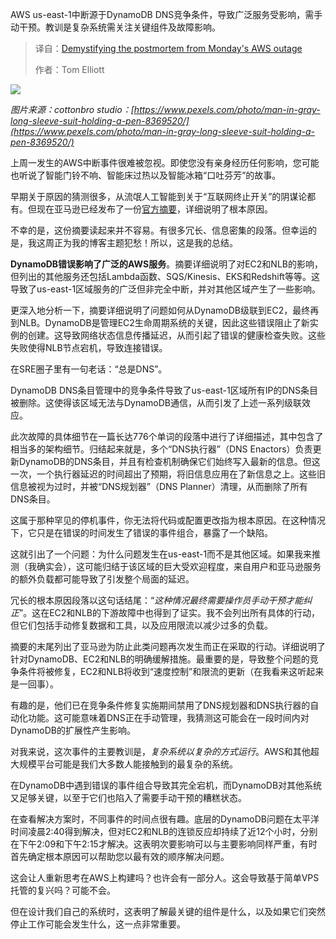 <!--
title: 周一AWS故障复盘：深度揭秘幕后真相
cover: https://substackcdn.com/image/fetch/$s_!JfEm!,w_1200,h_600,c_fill,f_jpg,q_auto:good,fl_progressive:steep,g_auto/https%3A%2F%2Fsubstack-post-media.s3.amazonaws.com%2Fpublic%2Fimages%2Fdf29953d-3248-4296-9bcb-050b60a061dc_6609x4406.jpeg
summary: AWS us-east-1中断源于DynamoDB DNS竞争条件，导致广泛服务受影响，需手动干预。教训是复杂系统需关注关键组件及故障影响。
-->

AWS us-east-1中断源于DynamoDB DNS竞争条件，导致广泛服务受影响，需手动干预。教训是复杂系统需关注关键组件及故障影响。

> 译自：[Demystifying the postmortem from Monday's AWS outage](https://thefridaydeploy.substack.com/p/demystifying-the-postmortem-from)
> 
> 作者：Tom Elliott

[![](https://substackcdn.com/image/fetch/$s_!JfEm!,w_1456,c_limit,f_auto,q_auto:good,fl_progressive:steep/https%3A%2F%2Fsubstack-post-media.s3.amazonaws.com%2Fpublic%2Fimages%2Fdf29953d-3248-4296-9bcb-050b60a061dc_6609x4406.jpeg)](https://substackcdn.com/image/fetch/$s_!JfEm!,f_auto,q_auto:good,fl_progressive:steep/https%3A%2F%2Fsubstack-post-media.s3.amazonaws.com%2Fpublic%2Fimages%2Fdf29953d-3248-4296-9bcb-050b60a061dc_6609x4406.jpeg)

*图片来源：cottonbro studio：[https://www.pexels.com/photo/man-in-gray-long-sleeve-suit-holding-a-pen-8369520/](https://www.pexels.com/photo/man-in-gray-long-sleeve-suit-holding-a-pen-8369520/)*

上周一发生的AWS中断事件很难被忽视。即使您没有亲身经历任何影响，您可能也听说了智能门铃不响、智能床过热以及智能冰箱“口吐芬芳”的故事。

早期关于原因的猜测很多，从流氓人工智能到关于“互联网终止开关”的阴谋论都有。但现在亚马逊已经发布了一份[官方摘要](https://aws.amazon.com/message/101925/)，详细说明了根本原因。

不幸的是，这份摘要读起来并不容易。有很多冗长、信息密集的段落。但幸运的是，我这周正为我的博客主题犯愁！所以，这是我的总结。

**DynamoDB错误影响了广泛的AWS服务**。摘要详细说明了对EC2和NLB的影响，但列出的其他服务还包括Lambda函数、SQS/Kinesis、EKS和Redshift等等。这导致了us-east-1区域服务的广泛但非完全中断，并对其他区域产生了一些影响。

更深入地分析一下，摘要详细说明了问题如何从DynamoDB级联到EC2，最终再到NLB。DynamoDB是管理EC2生命周期系统的关键，因此这些错误阻止了新实例的创建。这导致网络状态信息传播延迟，从而引起了错误的健康检查失败。这些失败使得NLB节点宕机，导致连接错误。

在SRE圈子里有一句老话：“总是DNS”。

DynamoDB DNS条目管理中的竞争条件导致了us-east-1区域所有IP的DNS条目被删除。这使得该区域无法与DynamoDB通信，从而引发了上述一系列级联效应。

此次故障的具体细节在一篇长达776个单词的段落中进行了详细描述，其中包含了相当多的架构细节。归结起来就是，多个“DNS执行器”（DNS Enactors）负责更新DynamoDB的DNS条目，并且有检查机制确保它们始终写入最新的信息。但这一次，一个执行器延迟的时间超出了预期，将旧信息应用在了新信息之上。这些旧信息被视为过时，并被“DNS规划器”（DNS Planner）清理，从而删除了所有DNS条目。

这属于那种罕见的停机事件，你无法将代码或配置更改指为根本原因。在这种情况下，它只是在错误的时间发生了错误的事件组合，暴露了一个缺陷。

这就引出了一个问题：为什么问题发生在us-east-1而不是其他区域。如果我来推测（我确实会），这可能归结于该区域的巨大受欢迎程度，来自用户和亚马逊服务的额外负载都可能导致了引发整个局面的延迟。

冗长的根本原因段落以这句话结尾：“*这种情况最终需要操作员手动干预才能纠正*”。这在EC2和NLB的下游故障中也得到了证实。我不会列出所有具体的行动，但它们包括手动修复数据和工具，以及应用限流以减少过多的负载。

摘要的末尾列出了亚马逊为防止此类问题再次发生而正在采取的行动。详细说明了针对DynamoDB、EC2和NLB的明确缓解措施。最重要的是，导致整个问题的竞争条件将被修复，EC2和NLB将收到“速度控制”和限流的更新（在我看来这听起来是一回事）。

有趣的是，他们已在竞争条件修复实施期间禁用了DNS规划器和DNS执行器的自动化功能。这可能意味着DNS正在手动管理，我猜测这可能会在一段时间内对DynamoDB的扩展性产生影响。

对我来说，这次事件的主要教训是，*复杂系统以复杂的方式运行*。AWS和其他超大规模平台可能是我们大多数人能接触到的最复杂的系统。

在DynamoDB中遇到错误的事件组合导致其完全宕机，而DynamoDB对其他系统又足够关键，以至于它们也陷入了需要手动干预的糟糕状态。

在查看解决方案时，不同事件的时间点很有趣。底层的DynamoDB问题在太平洋时间凌晨2:40得到解决，但对EC2和NLB的连锁反应却持续了近12个小时，分别在下午2:09和下午2:15才解决。这表明次要影响可以与主要影响同样严重，有时首先确定根本原因可以帮助您以最有效的顺序解决问题。

这会让人重新思考在AWS上构建吗？也许会有一部分人。这会导致基于简单VPS托管的复兴吗？可能不会。

但在设计我们自己的系统时，这表明了解最关键的组件是什么，以及如果它们突然停止工作可能会发生什么，这一点非常重要。